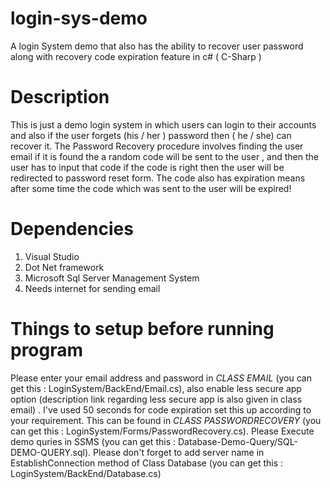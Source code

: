 # login-sys-demo
A login System demo that also has the ability to recover user password along with recovery code expiration feature in c# ( C-Sharp )
# Description
This is just a demo login system in which users can login to their accounts and also if the user forgets (his / her ) password then ( he / she) can recover it. The Password Recovery procedure involves finding the user email if it is found the a random code will be sent to the user , and then the user has to input that code if the code is right then the user will be redirected to password reset form. The code also has expiration means after some time the code which was sent to the user will be expired!

# Dependencies
1) Visual Studio
2) Dot Net framework
3) Microsoft Sql Server Management System
4) Needs internet for sending email

# Things to setup before running program
Please enter your email address and password in *CLASS EMAIL* (you can get this : LoginSystem/BackEnd/Email.cs), also enable less secure app option (description link regarding less secure app is also given in class email) . I've used 50 seconds for code expiration set this up according to your requirement. This can be found in *CLASS PASSWORDRECOVERY* (you can get this : LoginSystem/Forms/PasswordRecovery.cs). Please Execute demo quries in SSMS (you can get this : Database-Demo-Query/SQL-DEMO-QUERY.sql). Please don't forget to add server name in EstablishConnection method of Class Database (you can get this : LoginSystem/BackEnd/Database.cs)
